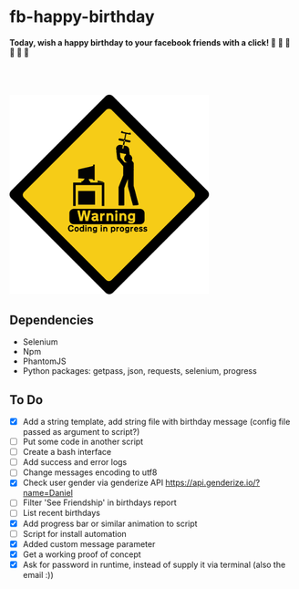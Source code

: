 # fb-happy-birthday

#### Today, wish a happy birthday to your facebook friends with a click! :tada: :tada: :tada: :tada: :tada: :tada:
<br/>
<br/>

![Alt text](./img/work_in_progress.png)

## Dependencies
- Selenium
- Npm
- PhantomJS
- Python packages: getpass, json, requests, selenium, progress

## To Do

- [X] Add a string template, add string file with birthday message (config file passed as argument to script?)
- [ ] Put some code in another script
- [ ] Create a bash interface
- [ ] Add success and error logs
- [ ] Change messages encoding to utf8
- [X] Check user gender via genderize API https://api.genderize.io/?name=Daniel
- [ ] Filter 'See Friendship' in birthdays report
- [ ] List recent birthdays
- [X] Add progress bar or similar animation to script
- [ ] Script for install automation
- [X] Added custom message parameter
- [X] Get a working proof of concept
- [X] Ask for password in runtime, instead of supply it via terminal (also the email :))
